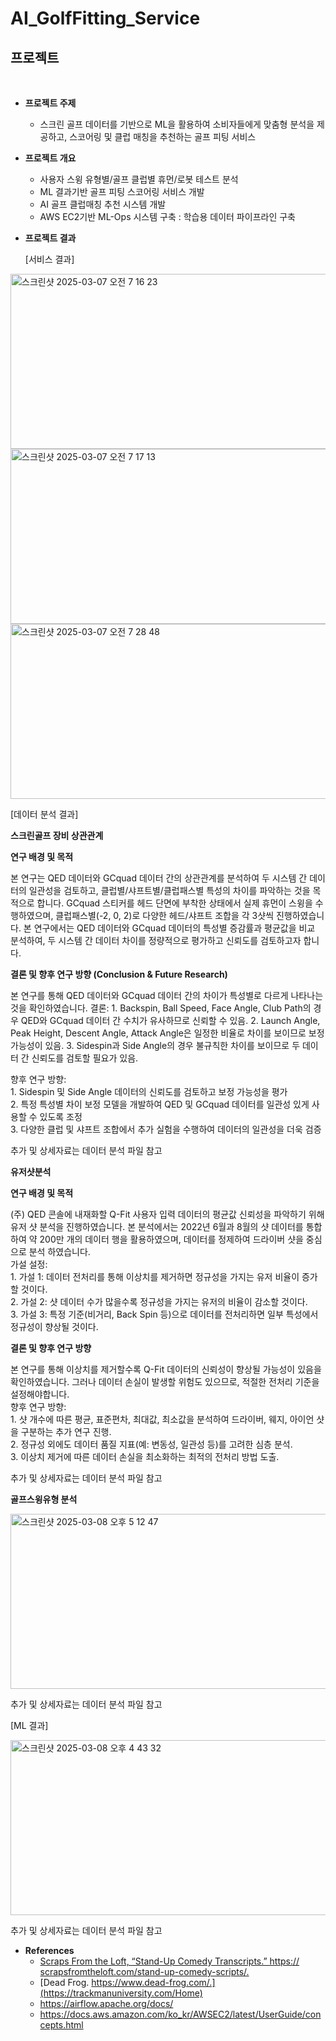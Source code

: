 # AI_GolfFitting_Service

## 프로젝트
<br>

- **프로젝트 주제**
  - 스크린 골프 데이터를 기반으로 ML을 활용하여 소비자들에게 맞춤형 분석을 제공하고, 스코어링 및 클럽 매칭을 추천하는 골프 피팅 서비스

- **프로젝트 개요**
  -	사용자 스윙 유형별/골프 클럽별 휴먼/로봇 테스트 분석
  -	ML 결과기반 골프 피팅 스코어링 서비스 개발
  -	AI 골프 클럽매칭 추천 시스템 개발
  -	AWS EC2기반 ML-Ops 시스템 구축 : 학습용 데이터 파이프라인 구축


- **프로젝트 결과**

  [서비스 결과]

<img width="621" height = "280" alt="스크린샷 2025-03-07 오전 7 16 23" src="https://github.com/user-attachments/assets/0eb41017-1aa5-403f-87cb-b743e20af248" />
<img width="621" height = "280" alt="스크린샷 2025-03-07 오전 7 17 13" src="https://github.com/user-attachments/assets/a53f5ae0-bc3e-400f-b7bc-f93b67a61de5" />
<img width="621" height = "280" alt="스크린샷 2025-03-07 오전 7 28 48" src="https://github.com/user-attachments/assets/c0098d09-674d-4a35-900e-b5a4539b1732" />

  [데이터 분석 결과]

  **스크린골프 장비 상관관계**
  
  **연구 배경 및 목적**
  
  본 연구는 QED 데이터와 GCquad 데이터 간의 상관관계를 분석하여 두 시스템 간 데이터의 일관성을 검토하고, 클럽별/샤프트별/클럽패스별 특성의 차이를 파악하는 것을 목적으로
  합니다. GCquad 스티커를 헤드 단면에 부착한 상태에서 실제 휴먼이 스윙을 수행하였으며, 클럽패스별(-2, 0, 2)로 다양한 헤드/샤프트 조합을 각 3샷씩 진행하였습니다. 본 연구에서는 QED
  데이터와 GCquad 데이터의 특성별 증감률과 평균값을 비교 분석하여, 두 시스템 간 데이터 차이를 정량적으로 평가하고 신뢰도를 검토하고자 합니다.
  
  **결론 및 향후 연구 방향 (Conclusion & Future Research)**
  
  본 연구를 통해 QED 데이터와 GCquad 데이터 간의 차이가 특성별로 다르게 나타나는 것을 확인하였습니다.
  결론:
      1. Backspin, Ball Speed, Face Angle, Club Path의 경우 QED와 GCquad 데이터 간 수치가 유사하므로 신뢰할 수 있음.
      2. Launch Angle, Peak Height, Descent Angle, Attack Angle은 일정한 비율로 차이를 보이므로 보정 가능성이 있음.
      3. Sidespin과 Side Angle의 경우 불규칙한 차이를 보이므로 두 데이터 간 신뢰도를 검토할 필요가 있음.
  
  향후 연구 방향:  
      1. Sidespin 및 Side Angle 데이터의 신뢰도를 검토하고 보정 가능성을 평가    
      2. 특정 특성별 차이 보정 모델을 개발하여 QED 및 GCquad 데이터를 일관성 있게 사용할 수 있도록 조정   
      3. 다양한 클럽 및 샤프트 조합에서 추가 실험을 수행하여 데이터의 일관성을 더욱 검증  
  
  추가 및 상세자료는 데이터 분석 파일 참고
  
  **유저샷분석**
  
  **연구 배경 및 목적**
  
  (주) QED 콘솔에 내재화할 Q-Fit 사용자 입력 데이터의 평균값 신뢰성을 파악하기 위해 유저 샷 분석을 진행하였습니다. 본 분석에서는 2022년 6월과 8월의 샷 데이터를 통합하여
  약 200만 개의 데이터 행을 활용하였으며, 데이터를 정제하여 드라이버 샷을 중심으로 분석 하였습니다.  
  가설 설정:  
      1. 가설 1: 데이터 전처리를 통해 이상치를 제거하면 정규성을 가지는 유저 비율이 증가할 것이다.  
      2. 가설 2: 샷 데이터 수가 많을수록 정규성을 가지는 유저의 비율이 감소할 것이다.  
      3. 가설 3: 특정 기준(비거리, Back Spin 등)으로 데이터를 전처리하면 일부 특성에서 정규성이 향상될 것이다.  
  
  **결론 및 향후 연구 방향**
  
  본 연구를 통해 이상치를 제거할수록 Q-Fit 데이터의 신뢰성이 향상될 가능성이 있음을 확인하였습니다. 그러나 데이터 손실이 발생할 위험도 있으므로, 적절한 전처리 기준을 설정해야합니다.  
  향후 연구 방향:  
      1. 샷 개수에 따른 평균, 표준편차, 최대값, 최소값을 분석하여 드라이버, 웨지, 아이언 샷을 구분하는 추가 연구 진행.  
      2. 정규성 외에도 데이터 품질 지표(예: 변동성, 일관성 등)를 고려한 심층 분석.  
      3. 이상치 제거에 따른 데이터 손실을 최소화하는 최적의 전처리 방법 도출.  
  
  추가 및 상세자료는 데이터 분석 파일 참고

  **골프스윙유형 분석**
  
  <img width="621" height = "280" alt="스크린샷 2025-03-08 오후 5 12 47" src="https://github.com/user-attachments/assets/11b6934e-46e9-4c7e-877c-a1a7a3f9511d" />
  
  추가 및 상세자료는 데이터 분석 파일 참고


  [ML 결과]

<img width="621" height = "280" alt="스크린샷 2025-03-08 오후 4 43 32" src="https://github.com/user-attachments/assets/98cc90ac-0876-429a-adb4-2b4d1c17a697" />

추가 및 상세자료는 데이터 분석 파일 참고

- **References**
  - [Scraps From the Loft, “Stand-Up Comedy Transcripts.” https:// scrapsfromtheloft.com/stand-up-comedy-scripts/.](https://xgboost.readthedocs.io/en/stable/)
  - [Dead Frog. https://www.dead-frog.com/.](https://trackmanuniversity.com/Home)
  - https://airflow.apache.org/docs/
  - https://docs.aws.amazon.com/ko_kr/AWSEC2/latest/UserGuide/concepts.html



<br><br>


